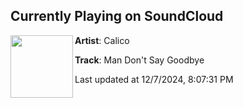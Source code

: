 ## Currently Playing on SoundCloud

[<img align="left" width="100" src="https://i1.sndcdn.com/artworks-ylFpw6lGSzWIPZyB-RRNRzw-t500x500.png">](https://soundcloud.com/calicosea/man-dont-say-goodbye?in=calicosea/sets/just-like-we-never-said-goodbye-edits)

**Artist**: Calico 

**Track**: Man Don't Say Goodbye

Last updated at 12/7/2024, 8:07:31 PM
